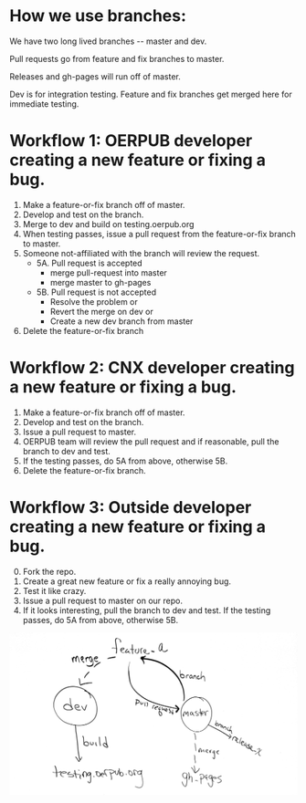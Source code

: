 # How we use branches:
We have two long lived branches -- master and dev. 

Pull requests go from feature and fix branches to master.

Releases and gh-pages will run off of master.

Dev is for integration testing. Feature and fix branches get merged here for immediate testing.  

# Workflow 1: OERPUB developer creating a new feature or fixing a bug.
1. Make a feature-or-fix branch off of master.
2. Develop and test on the branch.
3. Merge to dev and build on testing.oerpub.org
4. When testing passes, issue a pull request from the feature-or-fix branch to master.
5. Someone not-affiliated with the branch will review the request.
   * 5A. Pull request is accepted
     * merge pull-request into master
     * merge master to gh-pages
   * 5B. Pull request is not accepted
     * Resolve the problem or
     * Revert the merge on dev or
     * Create a new dev branch from master
6. Delete the feature-or-fix branch

# Workflow 2: CNX developer creating a new feature or fixing a bug.
1. Make a feature-or-fix branch off of master.
2. Develop and test on the branch.
3. Issue a pull request to master.
4. OERPUB team will review the pull request and if reasonable, pull the branch to dev and test. 
5. If the testing passes, do 5A from above, otherwise 5B.
6. Delete the feature-or-fix branch.

# Workflow 3: Outside developer creating a new feature or fixing a bug.
0. Fork the repo.
1. Create a great new feature or fix a really annoying bug.
2. Test it like crazy.
3. Issue a pull request to master on our repo.
4. If it looks interesting, pull the branch to dev and test. If the testing passes, do 5A from above, otherwise 5B.

![Dev process](dev-process.png "Dev process")
